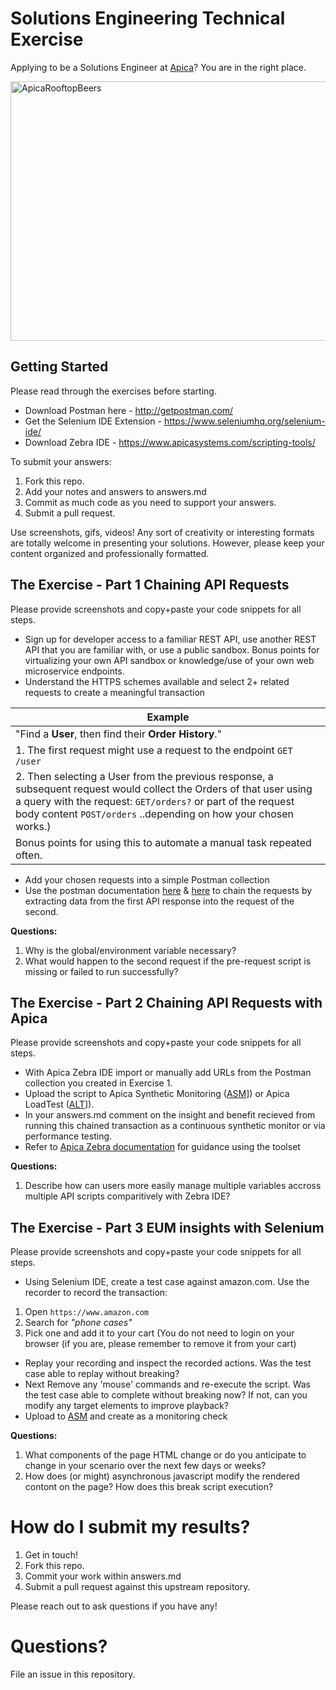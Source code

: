 # Solutions Engineering Technical Exercise

Applying to be a Solutions Engineer at [Apica](https://apicasystems.com)? You are in the right place. 

<img src="https://files.apicasystem.com/HiringEngineersUS/Apica+Rooftop+Meetup.jpeg" width="625px" height="415" alt="ApicaRooftopBeers" title="Apica Team on our Santa Monica rooftop">



## Getting Started

Please read through the exercises before starting.

* Download Postman here - http://getpostman.com/
* Get the Selenium IDE Extension - https://www.seleniumhq.org/selenium-ide/
* Download Zebra IDE - https://www.apicasystems.com/scripting-tools/

To submit your answers:

1. Fork this repo.
2. Add your notes and answers to answers.md
3. Commit as much code as you need to support your answers.
4. Submit a pull request.

Use screenshots, gifs, videos! Any sort of creativity or interesting formats are totally welcome in presenting your solutions.  However, please keep your content organized and professionally formatted.

## The Exercise - Part 1 Chaining API Requests

Please provide screenshots and copy+paste your code snippets for all steps.

- Sign up for developer access to a familiar REST API, use another REST API that you are familiar with, or use a public sandbox.  Bonus points for virtualizing your own API sandbox or knowledge/use of your own web microservice endpoints.
- Understand the HTTPS schemes available and select 2+ related requests to create a meaningful transaction

| Example   |
| ------ |
|  "Find a **User**, then find their **Order History**." |
| 1.  The first request might use a request to the endpoint `GET /user` |
| 2.  Then selecting a User from the previous response, a subsequent request would collect the Orders of that user using a query with the request: `GET/orders?` or part of the request body content `POST/orders`  ..depending on how your chosen  works.) |
| Bonus points for using this to automate a manual task repeated often.|

- Add your chosen requests into a simple Postman collection
- Use the postman documentation [here](https://blog.getpostman.com) & [here](https://learning.getpostman.com/) to chain the requests by extracting data from the first API response into the request of the second.

**Questions:**
1. Why is the global/environment variable necessary?
2. What would happen to the second request if the pre-request script is missing or failed to run successfully?


## The Exercise - Part 2 Chaining API Requests with Apica

Please provide screenshots and copy+paste your code snippets for all steps.

- With Apica Zebra IDE import or manually add URLs from the Postman collection you created in Exercise 1.
- Upload the script to Apica Synthetic Monitoring ([ASM](https://wpm.apicasystem.com/)]) or Apica LoadTest ([ALT](https://loadtest.apicasystem.com/)]).
- In your answers.md comment on the insight and benefit recieved from running this chained transaction as a continuous synthetic monitor or via performance testing.
- Refer to [Apica Zebra documentation](https://academy.apicasystems.com/astdocs/doku.php) for guidance using the toolset

**Questions:**
1. Describe how can users more easily manage multiple variables accross multiple API scripts comparitively with Zebra IDE?


## The Exercise - Part 3 EUM insights with Selenium

Please provide screenshots and copy+paste your code snippets for all steps.

- Using Selenium IDE, create a test case against amazon.com.  Use the recorder to record the transaction:
1. Open `https://www.amazon.com`
2. Search for _"phone cases"_
3. Pick one and add it to your cart
(You do not need to login on your browser (if you are, please remember to remove it from your cart)
- Replay your recording and inspect the recorded actions.   Was the test case able to replay without breaking?
- Next Remove any 'mouse' commands and re-execute the script.  Was the test case able to complete without breaking now?  If not, can you modify any target elements to improve playback?
- Upload to [ASM](https://wpm.apicasystem.com/) and create as a monitoring check

**Questions:**
1. What components of the page HTML change or do you anticipate to change in your scenario over the next few days or weeks?
2. How does (or might) asynchronous javascript modify the rendered contont on the page?  How does this break script execution?


# How do I submit my results?

1. Get in touch!
2. Fork this repo.
3. Commit your work within answers.md
4. Submit a pull request against this upstream repository.

Please reach out to ask questions if you have any!  

# Questions?
File an issue in this repository.
